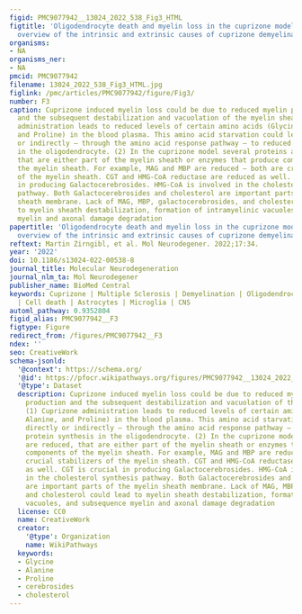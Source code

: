 ```yaml
---
figid: PMC9077942__13024_2022_538_Fig3_HTML
figtitle: 'Oligodendrocyte death and myelin loss in the cuprizone model: an updated
  overview of the intrinsic and extrinsic causes of cuprizone demyelination'
organisms:
- NA
organisms_ner:
- NA
pmcid: PMC9077942
filename: 13024_2022_538_Fig3_HTML.jpg
figlink: /pmc/articles/PMC9077942/figure/Fig3/
number: F3
caption: Cuprizone induced myelin loss could be due to reduced myelin protein production
  and the subsequent destabilization and vacuolation of the myelin sheath. (1) Cuprizone
  administration leads to reduced levels of certain amino acids (Glycine, Alanine,
  and Proline) in the blood plasma. This amino acid starvation could lead directly
  or indirectly – through the amino acid response pathway – to reduced protein synthesis
  in the oligodendrocyte. (2) In the cuprizone model several proteins are reduced,
  that are either part of the myelin sheath or enzymes that produce components of
  the myelin sheath. For example, MAG and MBP are reduced – both are crucial stabilizers
  of the myelin sheath. CGT and HMG-CoA reductase are reduced as well. CGT is crucial
  in producing Galactocerebrosides. HMG-CoA is involved in the cholesterol synthesis
  pathway. Both Galactocerebrosides and cholesterol are important parts of the myelin
  sheath membrane. Lack of MAG, MBP, galactocerebrosides, and cholesterol could lead
  to myelin sheath destabilization, formation of intramyelinic vacuoles, and subsequence
  myelin and axonal damage degradation
papertitle: 'Oligodendrocyte death and myelin loss in the cuprizone model: an updated
  overview of the intrinsic and extrinsic causes of cuprizone demyelination.'
reftext: Martin Zirngibl, et al. Mol Neurodegener. 2022;17:34.
year: '2022'
doi: 10.1186/s13024-022-00538-8
journal_title: Molecular Neurodegeneration
journal_nlm_ta: Mol Neurodegener
publisher_name: BioMed Central
keywords: Cuprizone | Multiple Sclerosis | Demyelination | Oligodendrocytes | Inflammation
  | Cell death | Astrocytes | Microglia | CNS
automl_pathway: 0.9352804
figid_alias: PMC9077942__F3
figtype: Figure
redirect_from: /figures/PMC9077942__F3
ndex: ''
seo: CreativeWork
schema-jsonld:
  '@context': https://schema.org/
  '@id': https://pfocr.wikipathways.org/figures/PMC9077942__13024_2022_538_Fig3_HTML.html
  '@type': Dataset
  description: Cuprizone induced myelin loss could be due to reduced myelin protein
    production and the subsequent destabilization and vacuolation of the myelin sheath.
    (1) Cuprizone administration leads to reduced levels of certain amino acids (Glycine,
    Alanine, and Proline) in the blood plasma. This amino acid starvation could lead
    directly or indirectly – through the amino acid response pathway – to reduced
    protein synthesis in the oligodendrocyte. (2) In the cuprizone model several proteins
    are reduced, that are either part of the myelin sheath or enzymes that produce
    components of the myelin sheath. For example, MAG and MBP are reduced – both are
    crucial stabilizers of the myelin sheath. CGT and HMG-CoA reductase are reduced
    as well. CGT is crucial in producing Galactocerebrosides. HMG-CoA is involved
    in the cholesterol synthesis pathway. Both Galactocerebrosides and cholesterol
    are important parts of the myelin sheath membrane. Lack of MAG, MBP, galactocerebrosides,
    and cholesterol could lead to myelin sheath destabilization, formation of intramyelinic
    vacuoles, and subsequence myelin and axonal damage degradation
  license: CC0
  name: CreativeWork
  creator:
    '@type': Organization
    name: WikiPathways
  keywords:
  - Glycine
  - Alanine
  - Proline
  - cerebrosides
  - cholesterol
---
```

